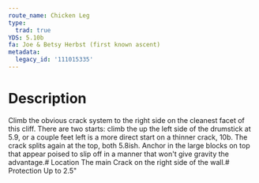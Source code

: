 ```yaml
---
route_name: Chicken Leg
type:
  trad: true
YDS: 5.10b
fa: Joe & Betsy Herbst (first known ascent)
metadata:
  legacy_id: '111015335'
---
```

# Description
Climb the obvious crack system to the right side on the cleanest facet of this cliff. There are two starts: climb the up the left side of the drumstick at 5.9, or a couple feet left is a more direct start on a thinner crack, 10b. The crack splits again at the top, both 5.8ish. Anchor in the large blocks on top that appear poised to slip off in a manner that won't give gravity the advantage.# Location
The main Crack on the right side of the wall.# Protection
Up to 2.5"